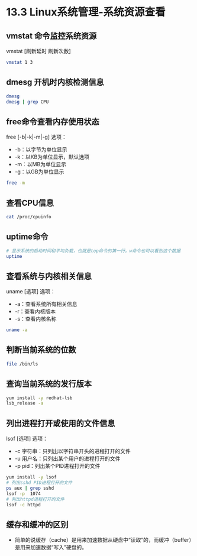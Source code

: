 # 13.3 Linux系统管理-系统资源查看

## vmstat 命令监控系统资源
vmstat [刷新延时 刷新次数]
```bash
vmstat 1 3
```
## dmesg 开机时内核检测信息
```bash
dmesg
dmesg | grep CPU
```
## free命令查看内存使用状态
free [-b|-k|-m|-g]
选项：
- -b：以字节为单位显示
- -k：以KB为单位显示，默认选项
- -m：以MB为单位显示
- -g：以GB为单位显示

```bash
free -m
```
## 查看CPU信息
```bash
cat /proc/cpuinfo
```
## uptime命令
```bash
# 显示系统的启动时间和平均负载，也就是top命令的第一行。w命令也可以看到这个数据
uptime
```
## 查看系统与内核相关信息
uname [选项]
选项：
- -a：查看系统所有相关信息
- -r：查看内核版本
- -s：查看内核名称
```bash
uname -a
```
## 判断当前系统的位数
```bash
file /bin/ls
```
## 查询当前系统的发行版本
```bash
yum install -y redhat-lsb
lsb_release -a
```
## 列出进程打开或使用的文件信息
lsof [选项]
选项：
- -c 字符串：只列出以字符串开头的进程打开的文件
- -u 用户名：只列出某个用户的进程打开的文件
- -p pid：列出某个PID进程打开的文件
```bash
yum install -y lsof
# 列出sshd PID进程打开的文件
ps aux | grep sshd
lsof -p  1074
# 列出httpd进程打开的文件
lsof -c httpd
```
## 缓存和缓冲的区别
- 简单的说缓存（cache）是用来加速数据从硬盘中“读取”的，而缓冲（buffer）是用来加速数据“写入”硬盘的。
